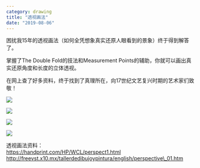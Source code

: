 ```yaml
---
category: drawing
title: "透视画法"
date: "2019-08-06"
---
```


困扰我15年的透视画法（如何全凭想象真实还原人眼看到的景象）终于得到解答了。

掌握了The Double Fold的技法和Measurement Points的辅助，你就可以画出真实还原角度和长度的立体透视。

在网上查了好多资料，终于找到了真理所在，向17世纪文艺复兴时期的艺术家们致敬！

![](https://goooooouwa.files.wordpress.com/2020/04/dj4uectu4aewces.jpeg?w=576)

![](https://goooooouwa.files.wordpress.com/2020/04/dj4uecsuuaaxbou.jpeg?w=576)

![](https://goooooouwa.files.wordpress.com/2020/04/dj4uecsv4aedjjc.jpeg?w=1024)

![](https://goooooouwa.files.wordpress.com/2020/04/dj4uecrvsaeot59.jpeg?w=1024)

透视画法资料：  
https://handprint.com/HP/WCL/perspect1.html  
http://freevst.x10.mx/tallerdedibujoypintura/english/perspective\_01.htm
